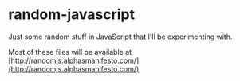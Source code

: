 random-javascript
=================

Just some random stuff in JavaScript that I'll be experimenting with.

Most of these files will be available at [http://randomjs.alphasmanifesto.com/](http://randomjs.alphasmanifesto.com/).